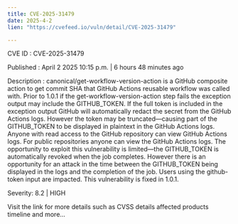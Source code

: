```yaml
---
title: CVE-2025-31479
date: 2025-4-2
lien: "https://cvefeed.io/vuln/detail/CVE-2025-31479"

---
```


CVE ID : CVE-2025-31479

Published :  April 2
2025
10:15 p.m. | 6 hours
48 minutes ago

Description : canonical/get-workflow-version-action is a GitHub composite action to get commit SHA that GitHub Actions reusable workflow was called with. Prior to 1.0.1
if the get-workflow-version-action step fails
the exception output may include the GITHUB_TOKEN. If the full token is included in the exception output
GitHub will automatically redact the secret from the GitHub Actions logs. However
the token may be truncated—causing part of the GITHUB_TOKEN to be displayed in plaintext in the GitHub Actions logs. Anyone with read access to the GitHub repository can view GitHub Actions logs. For public repositories
anyone can view the GitHub Actions logs. The opportunity to exploit this vulnerability is limited—the GITHUB_TOKEN is automatically revoked when the job completes. However
there is an opportunity for an attack in the time between the GITHUB_TOKEN being displayed in the logs and the completion of the job. Users using the github-token input are impacted. This vulnerability is fixed in 1.0.1.

Severity: 8.2 | HIGH

Visit the link for more details
such as CVSS details
affected products
timeline
and more...
